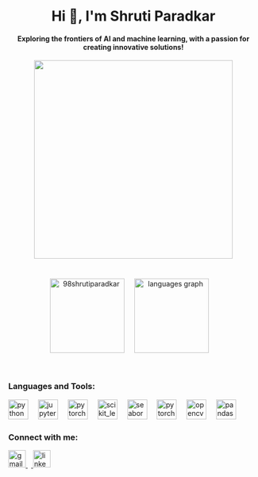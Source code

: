 <h1 align="center">Hi 👋, I'm Shruti Paradkar</h1>
<h4 align="center">Exploring the frontiers of AI and machine learning, with a passion for creating innovative solutions!</h3>


<div align="center">
  <img align="center" height="400" src="https://logicmojo.com/assets/dist/new_pages/images/data-science-intro.gif"  />
</div>


<br>

###

<p align="center">
  <img src="https://github-readme-stats.vercel.app/api?username=98shrutiparadkar&show_icons=true&locale=en" height="150" alt="98shrutiparadkar" />
  <img width="12" />
  <img src="https://github-readme-stats.vercel.app/api/top-langs?username=98shrutiparadkar&show_icons=true&locale=en&layout=compact" height="150" alt="languages graph" />
  <img width="12" />
</p>


<br>


###
<h3 align="left">Languages and Tools:</h3>
<div align="left">
  
  <img src="https://cdn.jsdelivr.net/gh/devicons/devicon/icons/python/python-original.svg" height="40" alt="python logo"  />
  <img width="12" />
  <img src="https://cdn.jsdelivr.net/gh/devicons/devicon/icons/jupyter/jupyter-original.svg" height="40" alt="jupyter logo"  />
  <img width="12" />
  <img src="https://cdn.jsdelivr.net/gh/devicons/devicon/icons/pytorch/pytorch-original.svg" height="40" alt="pytorch logo"  />
  <img width="12" />
  <img src="https://upload.wikimedia.org/wikipedia/commons/0/05/Scikit_learn_logo_small.svg" alt="scikit_learn" height="40" alt="pytorch logo"  />
  <img width="12" />
  <img src="https://seaborn.pydata.org/_images/logo-mark-lightbg.svg" alt="seaborn"  height="40" alt="pytorch logo"  />
  <img width="12" />
  <img src="https://www.vectorlogo.zone/logos/tensorflow/tensorflow-icon.svg" height="40" alt="pytorch logo"  />
  <img width="12" />
  <img src="https://www.vectorlogo.zone/logos/opencv/opencv-icon.svg" alt="opencv"  height="40" alt="python logo"  />
  <img width="12" />
  <img src="https://cdn.jsdelivr.net/gh/devicons/devicon/icons/pandas/pandas-original.svg" height="40" alt="pandas logo"  />
  <img width="12" />
  
</div>

###
<h3 align="left">Connect with me:</h3>


<div align="left">
  <a href="paradkarshruti9@gmail.com">
    <img src="https://img.shields.io/static/v1?message=Gmail&logo=gmail&label=&color=D14836&logoColor=white&labelColor=&style=for-the-badge" height="35" alt="gmail logo"  />
    <img width="7" />
  </a>  
  <a href="https://www.linkedin.com/in/shruti-paradkar-14733015a?utm_source=share&utm_campaign=share_via&utm_content=profile&utm_medium=android_app" target="_blank">
    <img src="https://img.shields.io/static/v1?message=LinkedIn&logo=linkedin&label=&color=0077B5&logoColor=white&labelColor=&style=for-the-badge" height="35" alt="linkedin logo"  /> 
  </a>
</div>


###

